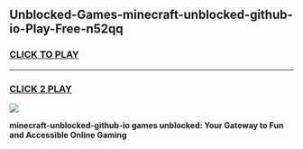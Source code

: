 
## Unblocked-Games-minecraft-unblocked-github-io-Play-Free-n52qq
<h3>
<a href="https://premium76.site?title=minecraft-unblocked-github-io&ref=12A">CLICK TO PLAY</a></h3>
<hr>

<h3>
<a href="https://premium76.site?title=minecraft-unblocked-github-io&ref=12A">CLICK 2 PLAY</a>
  
</h3>

<a href="https://premium76.site?title=minecraft-unblocked-github-io&ref=12A"><img src="https://clearcache.store/games.png"></a>


**minecraft-unblocked-github-io games unblocked: Your Gateway to Fun and Accessible Online Gaming**
